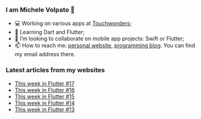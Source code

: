 ### I am Michele Volpato 👋

- 💻 Working on various apps at [Touchwonders](https://touchwonders.com);
- 🌱 Learning Dart and Flutter;
- 📱 I’m looking to collaborate on mobile app projects: Swift or Flutter;
- 📫 How to reach me: [personal website](https://volpato.nl), [programming blog](https://ishouldgotosleep.com). You can find my email address there.

### Latest articles from my websites

<!-- BLOG-POST-LIST:START -->
- [This week in Flutter #17](https://ishouldgotosleep.com/this-week-in-flutter-17/)
- [This week in Flutter #16](https://ishouldgotosleep.com/this-week-in-flutter-16/)
- [This week in Flutter #15](https://ishouldgotosleep.com/this-week-in-flutter-15/)
- [This week in Flutter #14](https://ishouldgotosleep.com/this-week-in-flutter-14/)
- [This week in Flutter #13](https://ishouldgotosleep.com/this-week-in-flutter-13/)
<!-- BLOG-POST-LIST:END -->
